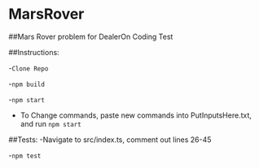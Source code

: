 # MarsRover

##Mars Rover problem for DealerOn Coding Test

##Instructions:

-`Clone Repo`

-`npm build`

-`npm start`

- To Change commands, paste new commands into PutInputsHere.txt, and run `npm start`

##Tests:
-Navigate to src/index.ts, comment out lines 26-45

-`npm test`
